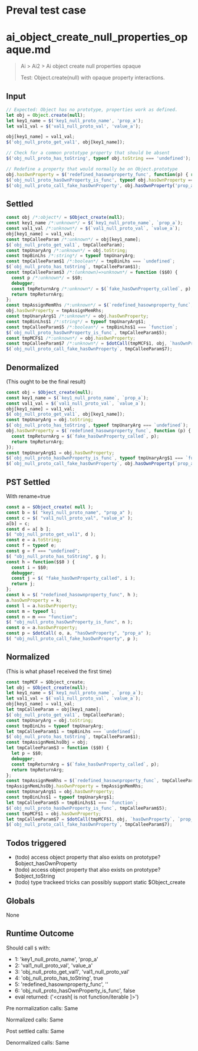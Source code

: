 # Preval test case

# ai_object_create_null_properties_opaque.md

> Ai > Ai2 > Ai object create null properties opaque
>
> Test: Object.create(null) with opaque property interactions.

## Input

`````js filename=intro
// Expected: Object has no prototype, properties work as defined.
let obj = Object.create(null);
let key1_name = $('key1_null_proto_name', 'prop_a');
let val1_val = $('val1_null_proto_val', 'value_a');

obj[key1_name] = val1_val;
$('obj_null_proto_get_val1', obj[key1_name]);

// Check for a common prototype property that should be absent
$('obj_null_proto_has_toString', typeof obj.toString === 'undefined');

// Redefine a property that would normally be on Object.prototype
obj.hasOwnProperty = $('redefined_hasownproperty_func', function(p) { return $('fake_hasOwnProperty_called', p); });
$('obj_null_proto_hasOwnProperty_is_func', typeof obj.hasOwnProperty === 'function');
$('obj_null_proto_call_fake_hasOwnProperty', obj.hasOwnProperty('prop_a'));
`````


## Settled


`````js filename=intro
const obj /*:object*/ = $Object_create(null);
const key1_name /*:unknown*/ = $(`key1_null_proto_name`, `prop_a`);
const val1_val /*:unknown*/ = $(`val1_null_proto_val`, `value_a`);
obj[key1_name] = val1_val;
const tmpCalleeParam /*:unknown*/ = obj[key1_name];
$(`obj_null_proto_get_val1`, tmpCalleeParam);
const tmpUnaryArg /*:unknown*/ = obj.toString;
const tmpBinLhs /*:string*/ = typeof tmpUnaryArg;
const tmpCalleeParam$1 /*:boolean*/ = tmpBinLhs === `undefined`;
$(`obj_null_proto_has_toString`, tmpCalleeParam$1);
const tmpCalleeParam$3 /*:(unknown)=>unknown*/ = function ($$0) {
  const p /*:unknown*/ = $$0;
  debugger;
  const tmpReturnArg /*:unknown*/ = $(`fake_hasOwnProperty_called`, p);
  return tmpReturnArg;
};
const tmpAssignMemRhs /*:unknown*/ = $(`redefined_hasownproperty_func`, tmpCalleeParam$3);
obj.hasOwnProperty = tmpAssignMemRhs;
const tmpUnaryArg$1 /*:unknown*/ = obj.hasOwnProperty;
const tmpBinLhs$1 /*:string*/ = typeof tmpUnaryArg$1;
const tmpCalleeParam$5 /*:boolean*/ = tmpBinLhs$1 === `function`;
$(`obj_null_proto_hasOwnProperty_is_func`, tmpCalleeParam$5);
const tmpMCF$1 /*:unknown*/ = obj.hasOwnProperty;
const tmpCalleeParam$7 /*:unknown*/ = $dotCall(tmpMCF$1, obj, `hasOwnProperty`, `prop_a`);
$(`obj_null_proto_call_fake_hasOwnProperty`, tmpCalleeParam$7);
`````


## Denormalized
(This ought to be the final result)

`````js filename=intro
const obj = $Object_create(null);
const key1_name = $(`key1_null_proto_name`, `prop_a`);
const val1_val = $(`val1_null_proto_val`, `value_a`);
obj[key1_name] = val1_val;
$(`obj_null_proto_get_val1`, obj[key1_name]);
const tmpUnaryArg = obj.toString;
$(`obj_null_proto_has_toString`, typeof tmpUnaryArg === `undefined`);
obj.hasOwnProperty = $(`redefined_hasownproperty_func`, function (p) {
  const tmpReturnArg = $(`fake_hasOwnProperty_called`, p);
  return tmpReturnArg;
});
const tmpUnaryArg$1 = obj.hasOwnProperty;
$(`obj_null_proto_hasOwnProperty_is_func`, typeof tmpUnaryArg$1 === `function`);
$(`obj_null_proto_call_fake_hasOwnProperty`, obj.hasOwnProperty(`prop_a`));
`````


## PST Settled
With rename=true

`````js filename=intro
const a = $Object_create( null );
const b = $( "key1_null_proto_name", "prop_a" );
const c = $( "val1_null_proto_val", "value_a" );
a[b] = c;
const d = a[ b ];
$( "obj_null_proto_get_val1", d );
const e = a.toString;
const f = typeof e;
const g = f === "undefined";
$( "obj_null_proto_has_toString", g );
const h = function($$0 ) {
  const i = $$0;
  debugger;
  const j = $( "fake_hasOwnProperty_called", i );
  return j;
};
const k = $( "redefined_hasownproperty_func", h );
a.hasOwnProperty = k;
const l = a.hasOwnProperty;
const m = typeof l;
const n = m === "function";
$( "obj_null_proto_hasOwnProperty_is_func", n );
const o = a.hasOwnProperty;
const p = $dotCall( o, a, "hasOwnProperty", "prop_a" );
$( "obj_null_proto_call_fake_hasOwnProperty", p );
`````


## Normalized
(This is what phase1 received the first time)

`````js filename=intro
const tmpMCF = $Object_create;
let obj = $Object_create(null);
let key1_name = $(`key1_null_proto_name`, `prop_a`);
let val1_val = $(`val1_null_proto_val`, `value_a`);
obj[key1_name] = val1_val;
let tmpCalleeParam = obj[key1_name];
$(`obj_null_proto_get_val1`, tmpCalleeParam);
const tmpUnaryArg = obj.toString;
const tmpBinLhs = typeof tmpUnaryArg;
let tmpCalleeParam$1 = tmpBinLhs === `undefined`;
$(`obj_null_proto_has_toString`, tmpCalleeParam$1);
const tmpAssignMemLhsObj = obj;
let tmpCalleeParam$3 = function ($$0) {
  let p = $$0;
  debugger;
  const tmpReturnArg = $(`fake_hasOwnProperty_called`, p);
  return tmpReturnArg;
};
const tmpAssignMemRhs = $(`redefined_hasownproperty_func`, tmpCalleeParam$3);
tmpAssignMemLhsObj.hasOwnProperty = tmpAssignMemRhs;
const tmpUnaryArg$1 = obj.hasOwnProperty;
const tmpBinLhs$1 = typeof tmpUnaryArg$1;
let tmpCalleeParam$5 = tmpBinLhs$1 === `function`;
$(`obj_null_proto_hasOwnProperty_is_func`, tmpCalleeParam$5);
const tmpMCF$1 = obj.hasOwnProperty;
let tmpCalleeParam$7 = $dotCall(tmpMCF$1, obj, `hasOwnProperty`, `prop_a`);
$(`obj_null_proto_call_fake_hasOwnProperty`, tmpCalleeParam$7);
`````


## Todos triggered


- (todo) access object property that also exists on prototype? $object_hasOwnProperty
- (todo) access object property that also exists on prototype? $object_toString
- (todo) type trackeed tricks can possibly support static $Object_create


## Globals


None


## Runtime Outcome


Should call `$` with:
 - 1: 'key1_null_proto_name', 'prop_a'
 - 2: 'val1_null_proto_val', 'value_a'
 - 3: 'obj_null_proto_get_val1', 'val1_null_proto_val'
 - 4: 'obj_null_proto_has_toString', true
 - 5: 'redefined_hasownproperty_func', '<function>'
 - 6: 'obj_null_proto_hasOwnProperty_is_func', false
 - eval returned: ('<crash[ <ref> is not function/iterable ]>')

Pre normalization calls: Same

Normalized calls: Same

Post settled calls: Same

Denormalized calls: Same
